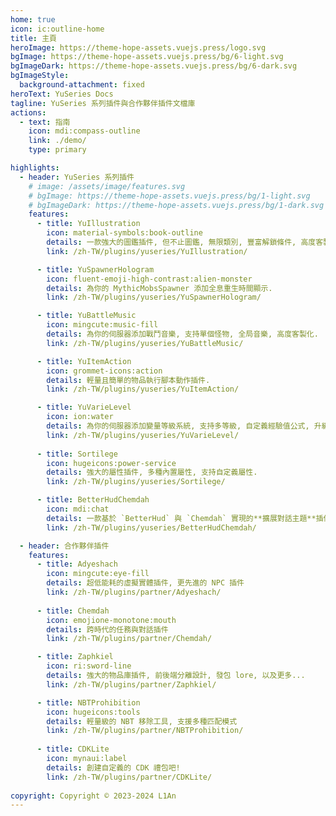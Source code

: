 ```yaml
---
home: true
icon: ic:outline-home
title: 主頁
heroImage: https://theme-hope-assets.vuejs.press/logo.svg
bgImage: https://theme-hope-assets.vuejs.press/bg/6-light.svg
bgImageDark: https://theme-hope-assets.vuejs.press/bg/6-dark.svg
bgImageStyle:
  background-attachment: fixed
heroText: YuSeries Docs
tagline: YuSeries 系列插件與合作夥伴插件文檔庫
actions:
  - text: 指南
    icon: mdi:compass-outline
    link: ./demo/
    type: primary

highlights:
  - header: YuSeries 系列插件
    # image: /assets/image/features.svg
    # bgImage: https://theme-hope-assets.vuejs.press/bg/1-light.svg
    # bgImageDark: https://theme-hope-assets.vuejs.press/bg/1-dark.svg
    features:
      - title: YuIllustration
        icon: material-symbols:book-outline
        details: 一款強大的圖鑑插件, 但不止圖鑑, 無限類別, 豐富解鎖條件, 高度客製化. 
        link: /zh-TW/plugins/yuseries/YuIllustration/

      - title: YuSpawnerHologram
        icon: fluent-emoji-high-contrast:alien-monster
        details: 為你的 MythicMobsSpawner 添加全息重生時間顯示.
        link: /zh-TW/plugins/yuseries/YuSpawnerHologram/

      - title: YuBattleMusic
        icon: mingcute:music-fill
        details: 為你的伺服器添加戰鬥音樂, 支持單個怪物, 全局音樂, 高度客製化.
        link: /zh-TW/plugins/yuseries/YuBattleMusic/

      - title: YuItemAction
        icon: grommet-icons:action
        details: 輕量且簡單的物品執行腳本動作插件.
        link: /zh-TW/plugins/yuseries/YuItemAction/

      - title: YuVarieLevel
        icon: ion:water
        details: 為你的伺服器添加變量等級系統, 支持多等級, 自定義經驗值公式, 升級時腳本.
        link: /zh-TW/plugins/yuseries/YuVarieLevel/
      
      - title: Sortilege
        icon: hugeicons:power-service
        details: 強大的屬性插件, 多種內置屬性, 支持自定義屬性.
        link: /zh-TW/plugins/yuseries/Sortilege/

      - title: BetterHudChemdah
        icon: mdi:chat
        details: 一款基於 `BetterHud` 與 `Chemdah` 實現的**擴展對話主題**插件
        link: /zh-TW/plugins/yuseries/BetterHudChemdah/

  - header: 合作夥伴插件
    features:
      - title: Adyeshach
        icon: mingcute:eye-fill
        details: 超低能耗的虛擬實體插件, 更先進的 NPC 插件
        link: /zh-TW/plugins/partner/Adyeshach/
      
      - title: Chemdah
        icon: emojione-monotone:mouth
        details: 跨時代的任務與對話插件
        link: /zh-TW/plugins/partner/Chemdah/

      - title: Zaphkiel
        icon: ri:sword-line
        details: 強大的物品庫插件, 前後端分離設計, 發包 lore, 以及更多...
        link: /zh-TW/plugins/partner/Zaphkiel/

      - title: NBTProhibition
        icon: hugeicons:tools
        details: 輕量級的 NBT 移除工具, 支援多種匹配模式
        link: /zh-TW/plugins/partner/NBTProhibition/
      
      - title: CDKLite
        icon: mynaui:label
        details: 創建自定義的 CDK 禮包吧!
        link: /zh-TW/plugins/partner/CDKLite/
      
copyright: Copyright © 2023-2024 L1An
---
```


